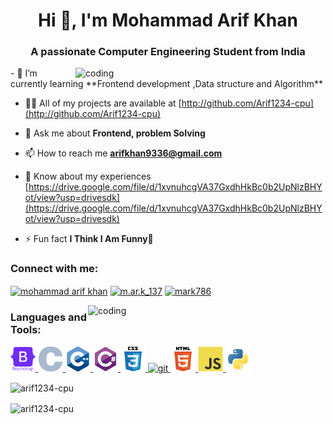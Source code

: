 <h1 align="center">Hi 👋, I'm Mohammad Arif Khan</h1>
<h3 align="center">A passionate Computer Engineering Student from India</h3>

<img align="right" alt="coding" width="400" margin="100px" src="https://user-images.githubusercontent.com/55389276/140866485-8fb1c876-9a8f-4d6a-98dc-08c4981eaf70.gif">
- 🌱 I’m currently learning **Frontend development ,Data structure and Algorithm**

- 👨‍💻 All of my projects are available at [http://github.com/Arif1234-cpu](http://github.com/Arif1234-cpu)

- 💬 Ask me about **Frontend, problem Solving**

- 📫 How to reach me **arifkhan9336@gmail.com**

- 📄 Know about my experiences [https://drive.google.com/file/d/1xvnuhcgVA37GxdhHkBc0b2UpNlzBHYot/view?usp=drivesdk](https://drive.google.com/file/d/1xvnuhcgVA37GxdhHkBc0b2UpNlzBHYot/view?usp=drivesdk)

- ⚡ Fun fact **I Think I Am Funny🥰**
 
<h3 align="left">Connect with me:</h3>
<p align="left">
<a href="https://linkedin.com/in/mohammad arif khan" target="blank"><img align="center" src="https://raw.githubusercontent.com/rahuldkjain/github-profile-readme-generator/master/src/images/icons/Social/linked-in-alt.svg" alt="mohammad arif khan" height="30" width="40" /></a>
<a href="https://instagram.com/m.ar.k_137" target="blank"><img align="center" src="https://raw.githubusercontent.com/rahuldkjain/github-profile-readme-generator/master/src/images/icons/Social/instagram.svg" alt="m.ar.k_137" height="30" width="40" /></a>
<a href="https://www.leetcode.com/mark786" target="blank"><img align="center" src="https://raw.githubusercontent.com/rahuldkjain/github-profile-readme-generator/master/src/images/icons/Social/leet-code.svg" alt="mark786" height="30" width="40" /></a>
</p>
<img align="right" alt="coding" width="380" src="https://media.giphy.com/media/v1.Y2lkPTc5MGI3NjExb3lnZmN6d3NnNG5uYnR5dHZoanlnMTM1OThxNjkwdmppM29kY292cyZlcD12MV9naWZzX3NlYXJjaCZjdD1n/xT9IgzoKnwFNmISR8I/giphy.gif">

<h3 align="left">Languages and Tools:</h3> 
<p align="left"> <a href="https://getbootstrap.com" target="_blank" rel="noreferrer"> <img src="https://raw.githubusercontent.com/devicons/devicon/master/icons/bootstrap/bootstrap-plain-wordmark.svg" alt="bootstrap" width="40" height="40"/> </a> <a href="https://www.cprogramming.com/" target="_blank" rel="noreferrer"> <img src="https://raw.githubusercontent.com/devicons/devicon/master/icons/c/c-original.svg" alt="c" width="40" height="40"/> </a> <a href="https://www.w3schools.com/cpp/" target="_blank" rel="noreferrer"> <img src="https://raw.githubusercontent.com/devicons/devicon/master/icons/cplusplus/cplusplus-original.svg" alt="cplusplus" width="40" height="40"/> </a> <a href="https://www.w3schools.com/cs/" target="_blank" rel="noreferrer"> <img src="https://raw.githubusercontent.com/devicons/devicon/master/icons/csharp/csharp-original.svg" alt="csharp" width="40" height="40"/> </a> <a href="https://www.w3schools.com/css/" target="_blank" rel="noreferrer">   <img src="https://raw.githubusercontent.com/devicons/devicon/master/icons/css3/css3-original-wordmark.svg" alt="css3" width="40" height="40"/> </a>  <a href="https://git-scm.com/" target="_blank" rel="noreferrer"> <img src="https://www.vectorlogo.zone/logos/git-scm/git-scm-icon.svg" alt="git" width="40" height="40"/> </a>  <a href="https://www.w3.org/html/" target="_blank" rel="noreferrer"> <img src="https://raw.githubusercontent.com/devicons/devicon/master/icons/html5/html5-original-wordmark.svg" alt="html5" width="40" height="40"/> </a>  <a href="https://developer.mozilla.org/en-US/docs/Web/JavaScript" target="_blank" rel="noreferrer"> <img src="https://raw.githubusercontent.com/devicons/devicon/master/icons/javascript/javascript-original.svg" alt="javascript" width="40" height="40"/> </a> <a href="https://www.python.org" target="_blank" rel="noreferrer"> <img src="https://raw.githubusercontent.com/devicons/devicon/master/icons/python/python-original.svg" alt="python" width="40" height="40"/> </a> </p>

<p><img align="center" src="https://github-readme-stats.vercel.app/api/top-langs?username=arif1234-cpu&show_icons=true&locale=en&layout=compact" alt="arif1234-cpu" /></p>

<p><img align="center" src="https://github-readme-streak-stats.herokuapp.com/?user=arif1234-cpu&" alt="arif1234-cpu" /></p>


